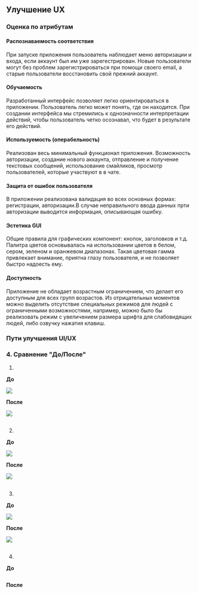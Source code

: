 ## Улучшение UX

### Оценка по атрибутам
#### Распознаваемость соответствия
При запуске приложения пользователь наблюдает меню авторизации и входа, если аккаунт был им уже зарегестрирован. Новые пользователи могут без проблем зарегистрироваться при помощи своего email, а старые пользователи восстановить свой прежний аккаунт.


#### Обучаемость

Разработанный интерфейс позволяет легко ориентироваться в приложении. Пользователь легко может понять, где он находится. При создании интерфейса мы стремились к однозначности интерпретации действий, чтобы пользователь четко осознавал, что будет в результате его действий. 

#### Используемость (операбельность)

Реализован весь минимальный функционал приложения. Возможность авторизации, создание нового аккаунта, отправление и получение текстовых сообщений, использование смайликов, просмотр пользователей, которые участвуют в в чате. 

#### Защита от ошибок пользователя

В приложении реализована валидация во всех основных формах: регистрации, авторизации.В случае неправильного ввода данных прти авторизации выводится информация, описывающая ошибку.

#### Эстетика GUI

Общие правила для графических компонент: кнопок, заголовков и т.д. Палитра цветов основывалась на использовании цветов в белом, сером, зеленом и оранжевом диапазонах. Такая цветовая гамма привлекает внимание, приятна глазу пользователя, и не позволяет быстро надоесть ему.

#### Доступность

Приложение не обладает возрастным ограничением, что делает его доступным для всех групп возрастов. Из отрицательных моментов можно выделить отсутствие специальных режимов для людей с ограниченными возможностями, например, можно было бы реализовать режим с увеличением размера шрифта для слабовидящих людей, либо озвучку нажатия клавиш.

### Пути улучшения UI/UX



### 4. Сравнение "До/После"

  1. 

**До**

 ![](https://github.com/Daniil-Lukashchik/Chat-program/blob/master/%D0%BB%D0%BE%D0%B3%D0%B8%D0%BD%20%D1%81%D1%82%D0%B0%D1%80%D0%BE%D0%B5.jpg)


**После**

 ![](https://github.com/Daniil-Lukashchik/Chat-program/blob/master/%D0%BB%D0%BE%D0%B3%D0%B8%D0%BD%20%D0%BD%D0%BE%D0%B2%D0%BE%D0%B5.jpg)

 ##
  2.

**До**

 ![](https://github.com/Daniil-Lukashchik/Chat-program/blob/master/%D0%BE%D1%88%D0%B8%D0%B1%D0%BA%D0%B0%20%D1%81%D1%82%D0%B0%D1%80%D0%BE%D0%B5.jpg)


**После**

 ![](https://github.com/Daniil-Lukashchik/Chat-program/blob/master/%D0%BE%D1%88%D0%B8%D0%B1%D0%BA%D0%B0%20%D0%BD%D0%BE%D0%B2%D0%BE%D0%B5.jpg)

 ##
  3.

**До**

 ![](https://github.com/Daniil-Lukashchik/Chat-program/blob/master/%D0%BF%D1%80%D0%BE%D1%84%D0%B8%D0%BB%D1%8C%20%D1%81%D1%82%D0%B0%D1%80%D0%BE%D0%B5.jpg)


**После**

 ![](https://github.com/Daniil-Lukashchik/Chat-program/blob/master/%D0%BF%D1%80%D0%BE%D1%84%D0%B8%D0%BB%D1%8C%20%D0%BD%D0%BE%D0%B2%D0%BE%D0%B5.jpg)

 ##
  4.

  **До**

   ![]()


  **После**

   ![]()

  ##
  



